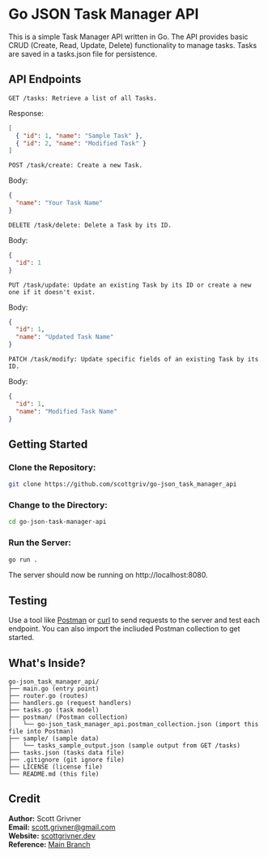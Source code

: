 # Go JSON Task Manager API

This is a simple Task Manager API written in Go. The API provides basic CRUD (Create, Read, Update, Delete) functionality to manage tasks. Tasks are saved in a tasks.json file for persistence.

## API Endpoints
```GET /tasks: Retrieve a list of all Tasks.```

Response:
```json
[
  { "id": 1, "name": "Sample Task" },
  { "id": 2, "name": "Modified Task" }
]

```

```POST /task/create: Create a new Task.```

Body:
```json
{
  "name": "Your Task Name"
}
```

```DELETE /task/delete: Delete a Task by its ID.```

Body:
```json
{
  "id": 1
}
```

```PUT /task/update: Update an existing Task by its ID or create a new one if it doesn't exist.```

Body:
```json
{
  "id": 1,
  "name": "Updated Task Name"
}
```

```PATCH /task/modify: Update specific fields of an existing Task by its ID.```

Body:
```json
{
  "id": 1,
  "name": "Modified Task Name"
}
```

## Getting Started

### Clone the Repository:

```bash
git clone https://github.com/scottgriv/go-json_task_manager_api
```

### Change to the Directory:

```bash
cd go-json-task-manager-api
```

### Run the Server:
```bash
go run .
```

The server should now be running on http://localhost:8080.

## Testing
Use a tool like [Postman](https://www.postman.com/) or [curl](https://curl.se/) to send requests to the server and test each endpoint. You can also import the incliuded Postman collection to get started.

## What's Inside?
```
go-json_task_manager_api/ 
├── main.go (entry point)
├── router.go (routes)
├── handlers.go (request handlers)
├── tasks.go (task model)
├── postman/ (Postman collection)
│   └── go-json_task_manager_api.postman_collection.json (import this file into Postman)
├── sample/ (sample data)
│   └── tasks_sample_output.json (sample output from GET /tasks)
├── tasks.json (tasks data file)
├── .gitignore (git ignore file)
├── LICENSE (license file)
└── README.md (this file)
```

## Credit
**Author:** Scott Grivner <br>
**Email:** scott.grivner@gmail.com <br>
**Website:** [scottgrivner.dev](https://www.scottgriv.dev) <br>
**Reference:** [Main Branch](https://github.com/scottgriv/go-json_task_manager_api)
